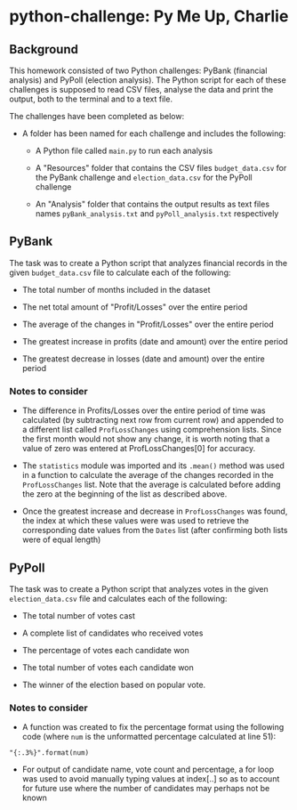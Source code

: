 # python-challenge: Py Me Up, Charlie

## Background

This homework consisted of two Python challenges: PyBank (financial analysis) and PyPoll (election analysis). The Python script for each of these challenges is supposed to read CSV files, analyse the data and print the output, both to the terminal and to a text file.

The challenges have been completed as below:
* A folder has been named for each challenge and includes the following:

    * A Python file called `main.py` to run each analysis

    * A "Resources" folder that contains the CSV files `budget_data.csv` for the PyBank challenge and `election_data.csv` for the PyPoll challenge

    * An "Analysis" folder that contains the output results as text files names `pyBank_analysis.txt` and `pyPoll_analysis.txt` respectively

## PyBank

The task was to create a Python script that analyzes financial records in the given `budget_data.csv` file to calculate each of the following:

  * The total number of months included in the dataset

  * The net total amount of "Profit/Losses" over the entire period

  * The average of the changes in "Profit/Losses" over the entire period

  * The greatest increase in profits (date and amount) over the entire period

  * The greatest decrease in losses (date and amount) over the entire period

### Notes to consider

* The difference in Profits/Losses over the entire period of time was calculated (by subtracting next row from current row) and appended to a different list called `ProfLossChanges` using comprehension lists. Since the first month would not show any change, it is worth noting that a value of zero was entered at ProfLossChanges[0] for accuracy.

* The `statistics` module was imported and its `.mean()` method was used in a function to calculate the average of the changes recorded in the `ProfLossChanges` list. Note that the average is calculated before adding the zero at the beginning of the list as described above.

* Once the greatest increase and decrease in `ProfLossChanges` was found, the index at which these values were was used to retrieve the corresponding date values from the `Dates` list (after confirming both lists were of equal length)

## PyPoll

The task was to create a Python script that analyzes votes in the given `election_data.csv` file and calculates each of the following:

  * The total number of votes cast

  * A complete list of candidates who received votes

  * The percentage of votes each candidate won

  * The total number of votes each candidate won

  * The winner of the election based on popular vote.

### Notes to consider

* A function was created to fix the percentage format using the following code (where `num` is the unformatted percentage calculated at line 51):
```text
"{:.3%}".format(num)
```

* For output of candidate name, vote count and percentage, a for loop was used to avoid manually typing values at index[..] so as to account for future use where the number of candidates may perhaps not be known
